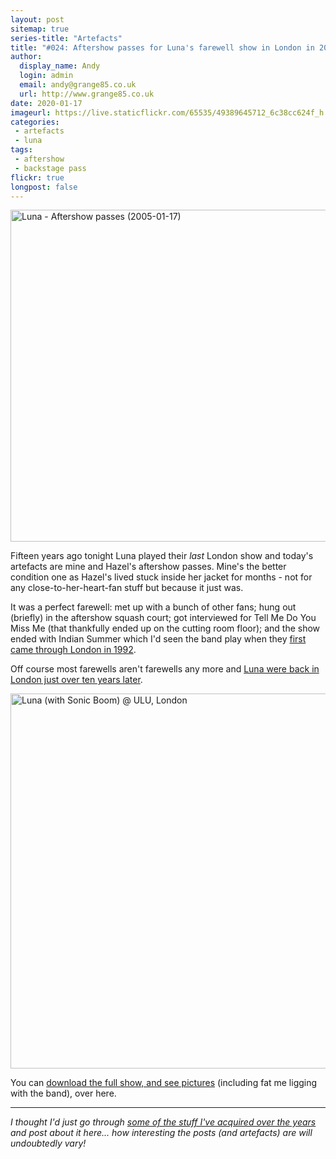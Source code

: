 ```yaml
---
layout: post
sitemap: true
series-title: "Artefacts" 
title: "#024: Aftershow passes for Luna's farewell show in London in 2005"
author:
  display_name: Andy
  login: admin
  email: andy@grange85.co.uk
  url: http://www.grange85.co.uk
date: 2020-01-17
imageurl: https://live.staticflickr.com/65535/49389645712_6c38cc624f_h.jpg
categories:
 - artefacts
 - luna
tags:
 - aftershow
 - backstage pass
flickr: true
longpost: false
---
```

<a data-flickr-embed="true" href="https://www.flickr.com/photos/grange85/49389645712/in/dateposted-public/" title="Luna - Aftershow passes (2005-01-17)"><img src="https://live.staticflickr.com/65535/49389645712_be0e89e87f_c.jpg" width="800" height="531" alt="Luna - Aftershow passes (2005-01-17)"></a>

Fifteen years ago tonight Luna played their _last_ London show and today's artefacts are mine and Hazel's aftershow passes. Mine's the better condition one as Hazel's lived stuck inside her jacket for months - not for any close-to-her-heart-fan stuff but because it just was.

It was a perfect farewell: met up with a bunch of other fans; hung out (briefly) in the aftershow squash court; got interviewed for Tell Me Do You Miss Me (that thankfully ended up on the cutting room floor); and the show ended with Indian Summer which I'd seen the band play when they [first came through London in 1992](/2017/02/27/download-luna-in-london-25-years-ago/).

Off course most farewells aren't farewells any more and [Luna were back in London just over ten years later](/database/luna/shows/2015/2015-07-31-luna-the-garage-london-uk/).

<a data-flickr-embed="true" href="https://www.flickr.com/photos/grange85/3480775/in/album-72157600000883138/" title="Luna (with Sonic Boom) @ ULU, London"><img src="https://live.staticflickr.com/3/3480775_2af57fb2c9_c.jpg" width="800" height="600" alt="Luna (with Sonic Boom) @ ULU, London"></a>

You can [download the full show, and see pictures](/database/luna/shows/2005/2005-01-17-luna-ulu-london-uk/) (including fat me ligging with the band), over here.

---

_I thought I'd just go through [some of the stuff I've acquired over the years](/category/artefacts/) and post about it here... how interesting the posts (and artefacts) are will undoubtedly vary!_
